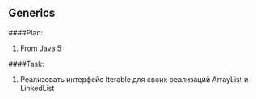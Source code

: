 
## Generics

####Plan: 

1. From Java 5

####Task:
1. Реализовать интерфейс Iterable для своих реализаций ArrayList и LinkedList

